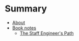 # Summary

- [About](./about.md)
- [Book notes](./book-notes/index.md)
  - [The Staff Engineer's Path](./book-notes/the-staff-engineers-path.md)
